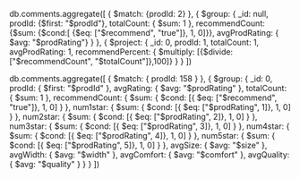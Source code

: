 db.comments.aggregate([
  {
    $match: {prodId: 2}
  },
  {
    $group: {
      _id: null,
      prodId: {$first: "$prodId"},
      totalCount: { $sum: 1 },
      recommendCount: {$sum: {$cond:[ {$eq: ["$recommend", "true"]}, 1, 0]}},
      avgProdRating: { $avg: "$prodRating"}
    }
  },
  {
    $project: {
      _id: 0,
      prodId: 1,
      totalCount: 1,
      avgProdRating: 1,
      recommendPercent: { $multiply: [{$divide: ["$recommendCount", "$totalCount"]},100]}
    }
  }
])

db.comments.aggregate([
  {
    $match: { prodId: 158 }
  },
  {
    $group: {
      _id: 0,
      prodId: { $first: "$prodId" },
      avgRating: { $avg: "$prodRating" },
      totalCount: { $sum: 1 },
      recommendCount: { 
        $sum: { 
          $cond: 
          [{ $eq: ["$recommend", "true"]}, 1, 0]
        }
      },
      num1star: { 
        $sum: { 
          $cond: 
          [{ $eq: ["$prodRating", 1]}, 1, 0]
        }
      },
      num2star: { 
        $sum: { 
          $cond: 
          [{ $eq: ["$prodRating", 2]}, 1, 0]
        }
      },
      num3star: { 
        $sum: { 
          $cond: 
          [{ $eq: ["$prodRating", 3]}, 1, 0]
        }
      },
      num4star: { 
        $sum: { 
          $cond: 
          [{ $eq: ["$prodRating", 4]}, 1, 0]
        }
      },
      num5star: { 
        $sum: { 
          $cond: 
          [{ $eq: ["$prodRating", 5]}, 1, 0]
        }
      },
      avgSize: { $avg: "$size" },
      avgWidth: { $avg: "$width" },
      avgComfort: { $avg: "$comfort" },
      avgQuality: { $avg: "$quality" }
    }
  }
])